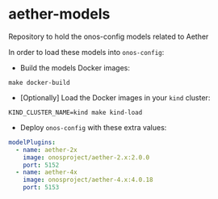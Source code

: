 <!--
SPDX-FileCopyrightText: 2019-present Open Networking Foundation <info@opennetworking.org>

SPDX-License-Identifier: Apache-2.0
-->

# aether-models
Repository to hold the onos-config models related to Aether

In order to load these models into `onos-config`:

- Build the models Docker images:
```shell
make docker-build
```

- [Optionally] Load the Docker images in your `kind` cluster:
```shell
KIND_CLUSTER_NAME=kind make kind-load
```

- Deploy `onos-config` with these extra values:
```yaml
modelPlugins:
  - name: aether-2x
    image: onosproject/aether-2.x:2.0.0
    port: 5152
  - name: aether-4x
    image: onosproject/aether-4.x:4.0.18
    port: 5153
```